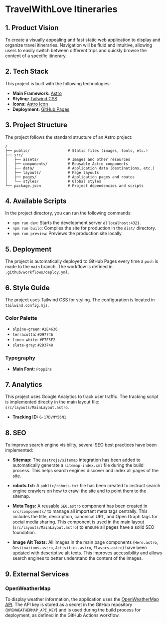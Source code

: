 # TravelWithLove Itineraries

## 1. Product Vision

To create a visually appealing and fast static web application to display and organize travel itineraries. Navigation will be fluid and intuitive, allowing users to easily switch between different trips and quickly browse the content of a specific itinerary.

## 2. Tech Stack

This project is built with the following technologies:

- **Main Framework:** [Astro](https://astro.build/)
- **Styling:** [Tailwind CSS](https://tailwindcss.com/)
- **Icons:** [Astro Icon](https://github.com/natemoo-re/astro-icon#readme)
- **Deployment:** [GitHub Pages](https://pages.github.com/)

## 3. Project Structure

The project follows the standard structure of an Astro project:

```
/
├── public/                 # Static files (images, fonts, etc.)
├── src/
│   ├── assets/             # Images and other resources
│   ├── components/         # Reusable Astro components
│   ├── data/               # Application data (destinations, etc.)
│   ├── layouts/            # Page layouts
│   ├── pages/              # Application pages and routes
│   └── styles/             # Global styles
└── package.json            # Project dependencies and scripts
```

## 4. Available Scripts

In the project directory, you can run the following commands:

- `npm run dev`: Starts the development server at `localhost:4321`.
- `npm run build`: Compiles the site for production in the `dist/` directory.
- `npm run preview`: Previews the production site locally.

## 5. Deployment

The project is automatically deployed to GitHub Pages every time a `push` is made to the `main` branch. The workflow is defined in `.github/workflows/deploy.yml`.

## 6. Style Guide

The project uses Tailwind CSS for styling. The configuration is located in `tailwind.config.mjs`.

### Color Palette

- `alpine-green`: `#2E4636`
- `terracotta`: `#D97746`
- `linen-white`: `#F7F5F2`
- `slate-gray`: `#2D3748`

### Typography

- **Main Font:** `Poppins`

## 7. Analytics

This project uses Google Analytics to track user traffic. The tracking script is implemented directly in the main layout file: `src/layouts/MainLayout.astro`.

- **Tracking ID:** `G-17DVMY56N1`

## 8. SEO

To improve search engine visibility, several SEO best practices have been implemented:

- **Sitemap:** The `@astrojs/sitemap` integration has been added to automatically generate a `sitemap-index.xml` file during the build process. This helps search engines discover and index all pages of the site.

- **robots.txt:** A `public/robots.txt` file has been created to instruct search engine crawlers on how to crawl the site and to point them to the sitemap.

- **Meta Tags:** A reusable `SEO.astro` component has been created in `src/components/` to manage all important meta tags centrally. This includes the title, description, canonical URL, and Open Graph tags for social media sharing. This component is used in the main layout (`src/layouts/MainLayout.astro`) to ensure all pages have a solid SEO foundation.

- **Image Alt Texts:** All images in the main page components (`Hero.astro`, `Destinations.astro`, `Activities.astro`, `Flavors.astro`) have been updated with descriptive alt texts. This improves accessibility and allows search engines to better understand the content of the images.

## 9. External Services

### OpenWeatherMap

To display weather information, the application uses the [OpenWeatherMap API](https://openweathermap.org/api). The API key is stored as a secret in the GitHub repository (`OPENWEATHERMAP_API_KEY`) and is used during the build process for deployment, as defined in the GitHub Actions workflow.